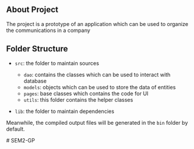 ## About Project

The project is a prototype of an application which can be used to organize the communications in a company

## Folder Structure

- `src`: the folder to maintain sources
    - `dao`: contains the classes which can be used to interact with database
    - `models`: objects which can be used to store the data of entities
    - `pages`: base classes which contains the code for UI
    - `utils`: this folder contains the helper classes

- `lib`: the folder to maintain dependencies

Meanwhile, the compiled output files will be generated in the `bin` folder by default.

#   S E M 2 - G P  
 